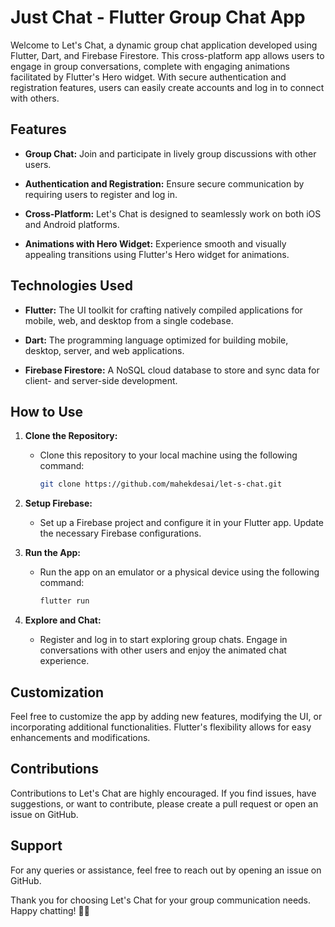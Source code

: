 # Just Chat - Flutter Group Chat App

Welcome to Let's Chat, a dynamic group chat application developed using Flutter, Dart, and Firebase Firestore. This cross-platform app allows users to engage in group conversations, complete with engaging animations facilitated by Flutter's Hero widget. With secure authentication and registration features, users can easily create accounts and log in to connect with others.

## Features

- **Group Chat:** Join and participate in lively group discussions with other users.

- **Authentication and Registration:** Ensure secure communication by requiring users to register and log in.

- **Cross-Platform:** Let's Chat is designed to seamlessly work on both iOS and Android platforms.

- **Animations with Hero Widget:** Experience smooth and visually appealing transitions using Flutter's Hero widget for animations.

## Technologies Used

- **Flutter:** The UI toolkit for crafting natively compiled applications for mobile, web, and desktop from a single codebase.

- **Dart:** The programming language optimized for building mobile, desktop, server, and web applications.

- **Firebase Firestore:** A NoSQL cloud database to store and sync data for client- and server-side development.

## How to Use

1. **Clone the Repository:**
   - Clone this repository to your local machine using the following command:
     ```bash
     git clone https://github.com/mahekdesai/let-s-chat.git
     ```

2. **Setup Firebase:**
   - Set up a Firebase project and configure it in your Flutter app. Update the necessary Firebase configurations.

3. **Run the App:**
   - Run the app on an emulator or a physical device using the following command:
     ```bash
     flutter run
     ```

4. **Explore and Chat:**
   - Register and log in to start exploring group chats. Engage in conversations with other users and enjoy the animated chat experience.

## Customization

Feel free to customize the app by adding new features, modifying the UI, or incorporating additional functionalities. Flutter's flexibility allows for easy enhancements and modifications.

## Contributions

Contributions to Let's Chat are highly encouraged. If you find issues, have suggestions, or want to contribute, please create a pull request or open an issue on GitHub.

## Support

For any queries or assistance, feel free to reach out by opening an issue on GitHub.

Thank you for choosing Let's Chat for your group communication needs. Happy chatting! 🚀📱
